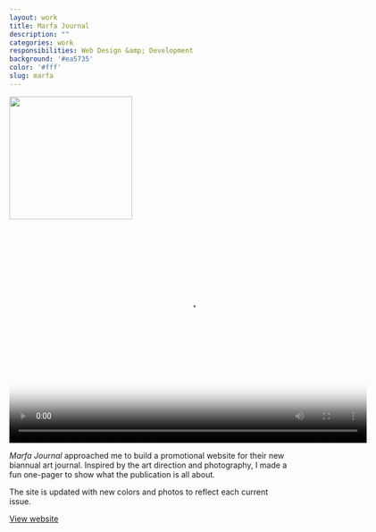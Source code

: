 ```yaml
---
layout: work
title: Marfa Journal
description: ""
categories: work
responsibilities: Web Design &amp; Development
background: '#ea5735'
color: '#fff'
slug: marfa
---
```


<div class="IntroImg">
  <img src="{{ site.root }}/work/marfa/aerobics.gif" style="width: 220px" />
</div>

<div>
  <video id="marfa" class="browser_img" title="Marfa Journal"
    preload="false" width="640" height="400" poster="{{ site.root }}/work/marfa/marfa.png" data-setup="{}">
    <source src="{{ site.root }}/work/marfa/marfa.mp4" type='video/mp4'>
    <source src="{{ site.root }}/work/marfa/marfa.webm" type='video/webm'>
  </video>
</div>

<em>Marfa Journal</em> approached me to build a promotional website for their new biannual art journal. Inspired by the art direction and photography, I made a fun one-pager to show what the publication is all about.

The site is updated with new colors and photos to reflect each current issue.

<a href="http://marfajournal.com" class="button" rel="external">View website</a>

